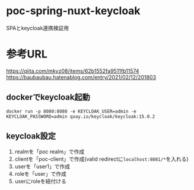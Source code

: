 # poc-spring-nuxt-keycloak
SPAとkeycloak連携検証用

# 参考URL
https://qiita.com/mkyz08/items/62b1552fa9511fb11574
https://baubaubau.hatenablog.com/entry/2021/02/12/201803

## dockerでkeycloak起動
`docker run -p 8080:8080 -e KEYCLOAK_USER=admin -e KEYCLOAK_PASSWORD=admin quay.io/keycloak/keycloak:15.0.2`

## keycloak設定
1. realmを「poc realm」で作成
2. clientを「poc-client」で作成(valid redirectに`localhost:8081/*`を入れる)
3. userを「user1」で作成
4. roleを「user」で作成
5. userにroleを紐付ける
